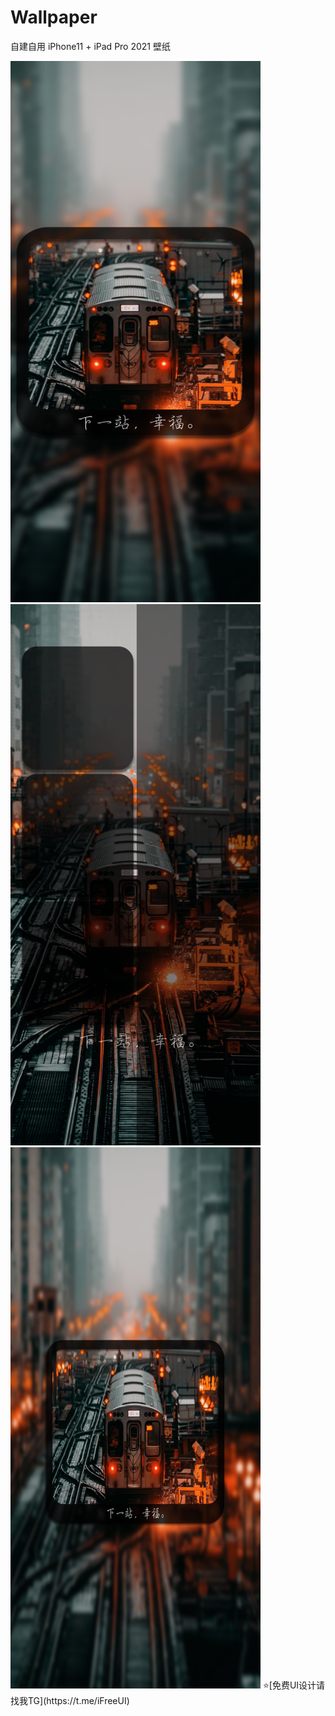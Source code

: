 # Wallpaper

自建自用 iPhone11 + iPad Pro 2021 壁纸

<img src="https://github.com/RainyMoment/Wallpaper/blob/main/1-Lock%20iPhone11.png"  width="400" height="866"/>
<img src="https://github.com/RainyMoment/Wallpaper/blob/main/1-Main%20iPhone11.png" width="400" height="866"/>
<img src="https://github.com/RainyMoment/Wallpaper/blob/main/1-Lock%20iPadPro2021.png" width="400" height="866"/>
⭐️[免费UI设计请找我TG](https://t.me/iFreeUI)
